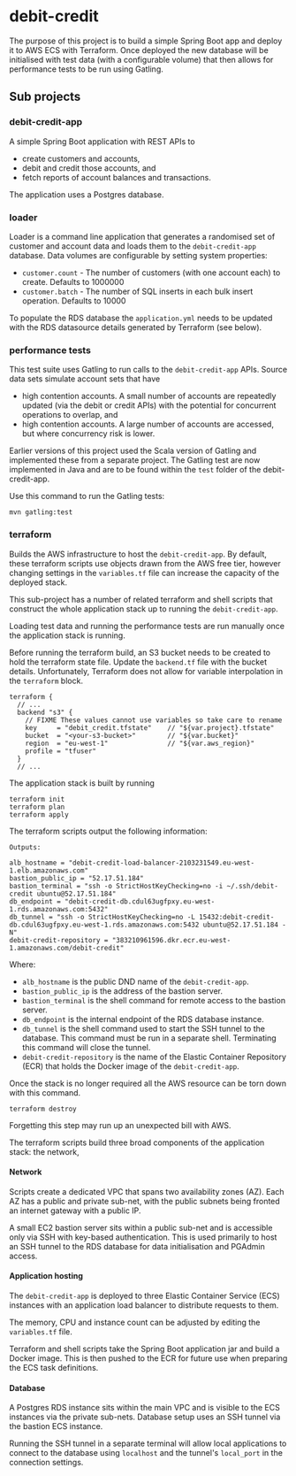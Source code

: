 # debit-credit
The purpose of this project is to build a simple Spring Boot app and deploy it to AWS ECS with Terraform.
Once deployed the new database will be initialised with test data (with a configurable volume) that then allows for performance tests to be run using Gatling.

## Sub projects
### debit-credit-app
A simple Spring Boot application with REST APIs to
- create customers and accounts,
- debit and credit those accounts, and
- fetch reports of account balances and transactions.

The application uses a Postgres database.

### loader
Loader is a command line application that generates a randomised set of customer and account data and loads them to the `debit-credit-app` database.
Data volumes are configurable by setting system properties:

- `customer.count` - The number of customers (with one account each) to create. Defaults to 1000000
- `customer.batch` - The number of SQL inserts in each bulk insert operation. Defaults to 10000

To populate the RDS database the `application.yml` needs to be updated with the RDS datasource details generated by Terraform (see below).

### performance tests
This test suite uses Gatling to run calls to the `debit-credit-app` APIs. Source data sets simulate account sets that have
- high contention accounts. A small number of accounts are repeatedly updated (via the debit or credit APIs) with the
  potential for concurrent operations to overlap, and
- high contention accounts. A large number of accounts are accessed, but where concurrency risk is lower.

Earlier versions of this project used the Scala version of Gatling and implemented these from a separate project.
The Gatling test are now implemented in Java and are to be found within the `test` folder of the debit-credit-app.

Use this command to run the Gatling tests:
```shell
mvn gatling:test
```

### terraform
Builds the AWS infrastructure to host the `debit-credit-app`. By default, these terraform scripts use objects drawn from the AWS free tier,
however changing settings in the `variables.tf` file can increase the capacity of the deployed stack.

This sub-project has a number of related terraform and shell scripts that construct the whole application stack up to running the `debit-credit-app`.

Loading test data and running the performance tests are run manually once the application stack is running.

Before running the terraform build, an S3 bucket needs to be created to hold the terraform state file. Update the `backend.tf`
file with the bucket details.
Unfortunately, Terraform does not allow for variable interpolation in the `terraform` block.
```
terraform {
  // ...
  backend "s3" {
    // FIXME These values cannot use variables so take care to rename
    key     = "debit_credit.tfstate"    // "${var.project}.tfstate"
    bucket  = "<your-s3-bucket>"        // "${var.bucket}"
    region  = "eu-west-1"               // "${var.aws_region}"
    profile = "tfuser"
  }
  // ...
```

The application stack is built by running
```shell
terraform init
terraform plan
terraform apply
```

The terraform scripts output the following information:
```
Outputs:

alb_hostname = "debit-credit-load-balancer-2103231549.eu-west-1.elb.amazonaws.com"
bastion_public_ip = "52.17.51.184"
bastion_terminal = "ssh -o StrictHostKeyChecking=no -i ~/.ssh/debit-credit ubuntu@52.17.51.184"
db_endpoint = "debit-credit-db.cdul63ugfpxy.eu-west-1.rds.amazonaws.com:5432"
db_tunnel = "ssh -o StrictHostKeyChecking=no -L 15432:debit-credit-db.cdul63ugfpxy.eu-west-1.rds.amazonaws.com:5432 ubuntu@52.17.51.184 -N"
debit-credit-repository = "383210961596.dkr.ecr.eu-west-1.amazonaws.com/debit-credit"
```
Where:
- `alb_hostname` is the public DND name of the `debit-credit-app`.
- `bastion_public_ip` is the address of the bastion server.
- `bastion_terminal` is the shell command for remote access to the bastion server.
- `db_endpoint` is the internal endpoint of the RDS database instance.
- `db_tunnel` is the shell command used to start the SSH tunnel to the database. This command must be run in a separate shell.
  Terminating this command will close the tunnel.
- `debit-credit-repository` is the name of the Elastic Container Repository (ECR) that holds the Docker image of the `debit-credit-app`.

Once the stack is no longer required all the AWS resource can be torn down with this command.
```shell
terraform destroy
```
Forgetting this step may run up an unexpected bill with AWS.

The terraform scripts build three broad components of the application stack: the network,

#### Network
Scripts create a dedicated VPC that spans two availability zones (AZ).
Each AZ has a public and private sub-net, with the public subnets being fronted an internet gateway with a public IP.

A small EC2 bastion server sits within a public sub-net and is accessible only via SSH with key-based authentication.
This is used primarily to host an SSH tunnel to the RDS database for data initialisation and PGAdmin access.

#### Application hosting
The `debit-credit-app` is deployed to three Elastic Container Service (ECS) instances with an application load balancer to distribute requests to them.

The memory, CPU and instance count can be adjusted by editing the `variables.tf` file.

Terraform and shell scripts take the Spring Boot application jar and build a Docker image.
This is then pushed to the ECR for future use when preparing the ECS task definitions.

#### Database
A Postgres RDS instance sits within the main VPC and is visible to the ECS instances via the private sub-nets.
Database setup uses an SSH tunnel via the bastion ECS instance.

Running the SSH tunnel in a separate terminal will allow local applications to connect to the database using `localhost` and
the tunnel's `local_port` in the connection settings.

